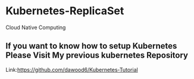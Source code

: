 # Kubernetes-ReplicaSet
Cloud Native Computing

## If you want to know how to setup Kubernetes Please Visit My previous kubernetes Repository

Link:https://github.com/dawood6/Kubernetes-Tutorial

